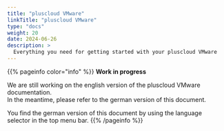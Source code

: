 ```yaml
---
title: "pluscloud VMware"
linkTitle: "pluscloud VMware"
type: "docs"
weight: 20
date: 2024-06-26
description: >
  Everything you need for getting started with your pluscloud VMware
---
```


{{% pageinfo color="info" %}}
**Work in progress**  

We are still working on the english version of the pluscloud VMware documentation.  
In the meantime, please refer to the german version of this document.

You find the german version of this document by using the language selector in the top menu bar.
{{% /pageinfo %}}
